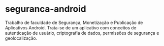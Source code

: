 # seguranca-android
Trabalho de faculdade de Segurança, Monetização e Publicação de Aplicativos Android.
Trata-se de um aplicativo com conceitos de autenticação de usuário, criptografia de dados, permissões de segurança e geolocalização.

